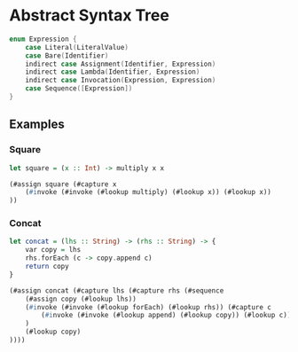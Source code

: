 # Abstract Syntax Tree

```swift
enum Expression {
	case Literal(LiteralValue)
	case Bare(Identifier)
	indirect case Assignment(Identifier, Expression)
	indirect case Lambda(Identifier, Expression)
	indirect case Invocation(Expression, Expression)
	case Sequence([Expression])
}
```

## Examples

### Square

```haskell
let square = (x :: Int) -> multiply x x
```

```lisp
(#assign square (#capture x
	(#invoke (#invoke (#lookup multiply) (#lookup x)) (#lookup x))
))
```

### Concat

```haskell
let concat = (lhs :: String) -> (rhs :: String) -> {
	var copy = lhs
	rhs.forEach (c -> copy.append c)
	return copy
}
```

```lisp
(#assign concat (#capture lhs (#capture rhs (#sequence
	(#assign copy (#lookup lhs))
	(#invoke (#invoke (#lookup forEach) (#lookup rhs)) (#capture c 
		(#invoke (#invoke (#lookup append) (#lookup copy)) (#lookup c)))
	)
	(#lookup copy)
))))
```
